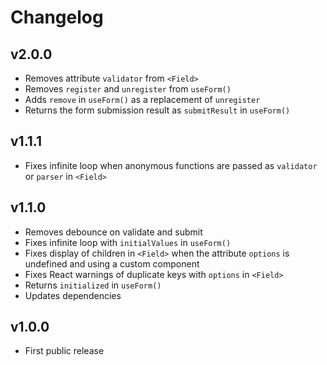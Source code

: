 # Changelog

## v2.0.0
- Removes attribute `validator` from `<Field>`
- Removes `register` and `unregister` from `useForm()`
- Adds `remove` in `useForm()` as a replacement of  `unregister`
- Returns the form submission result as `submitResult` in `useForm()`

## v1.1.1
- Fixes infinite loop when anonymous functions are passed as `validator` or `parser` in `<Field>`

## v1.1.0
- Removes debounce on validate and submit
- Fixes infinite loop with `initialValues` in `useForm()`
- Fixes display of children in `<Field>` when the attribute `options` is undefined and using a custom component
- Fixes React warnings of duplicate keys with `options` in `<Field>`
- Returns `initialized` in `useForm()`
- Updates dependencies

## v1.0.0
- First public release
